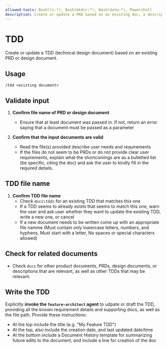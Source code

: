 ```yaml
---
allowed-tools: Bash(ls:*), Bash(mkdir:*), Bash(date:*), Powershell
description: Create or update a PRD based on an existing doc, a description, or even just an idea.
---
```

# TDD
Create or update a TDD (technical design document) based on an existing PRD or design document.

## Usage
```
/tdd <existing document>
```

## Validate input
1. **Confirm file name of PRD or design document**
   - Ensure that at least document was passed in. If not, return an error saying that a document must be passed as a parameter

2. **Confirm that the input documents are valid**
   - Read the file(s) provided describe user needs and requirements
   - If the files do not seem to be PRDs or do not provide clear user requirements, explain what the shortcomings are as a bulletted list (be specific, citing the doc) and ask the user to kindly fill in the required details.

## TDD file name
1. **Confirm TDD file name**
   - Check `docs\tdds` for an existing TDD that matches this one
   - If a TDD seems to already exists that seems to match this one, warn the user and ask user whether they want to update the existing TDD, write a new one, or cancel
   - If a new document needs to be written come up with an appropriate file namme (Must contain only lowercase letters, numbers, and hyphens, Must start with a letter, No spaces or special characters allowed)

## Check for related documents
- Check `docs` for other product documents, PRDs, design documents, or descriptions that are relevant, as well as other TDDs that may be relevant.

## Write the TDD
Explicitly **invoke the `feature-architect` agent** to udpate or draft the TDD, providing all the known requirement details and supporting docs, as well as the file path. Provide these instructions:
- At the top include the title (e.g. "My Feature TDD")
- At the top, also include the creation date, and last updated date/time
- At the bottom include a Document History template for summarizing future edits to the document, and include a line for creation of the doc